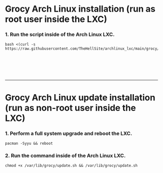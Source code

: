 # Grocy Arch Linux installation (run as root user inside the LXC)

### 1. Run the script inside of the Arch Linux LXC.

  ```
  bash <(curl -s https://raw.githubusercontent.com/TheHellSite/archlinux_lxc/main/grocy/grocy_installer.sh)
  ```

<br />
<br />
<br />
<br />
<hr>

# Grocy Arch Linux update installation (run as non-root user inside the LXC)

### 1. Perform a full system upgrade and reboot the LXC.

  ```
  pacman -Syyu && reboot
  ```

### 2. Run the command inside of the Arch Linux LXC.

  ```
  chmod +x /var/lib/grocy/update.sh && /var/lib/grocy/update.sh
  ```
